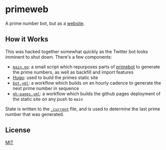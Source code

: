 # primeweb

A prime number bot, but as a [website][].

[website]: https://primes.today/

## How it Works

This was hacked together somewhat quickly as the Twitter bot looks imminent to
shut down. There's a few components:

- [`main.go`](./main.go): a small script which repurposes parts of [primebot][]
  to generate the prime numbers, as well as backfill and import features
- [Hugo](https://gohugo.io): used to build the primes static site
- [`bot.yml`](./.github/workflows/bot.yml): a workflow which builds on an hourly
  cadence to generate the next prime number in sequence
- [`gh-pages.yml`](./.github/workflows/gh-pages.yml): a workflow which builds
  the github pages deployment of the static site on any push to `main`

State is written to the [`_current`](./_current) file, and is used to determine
the last prime number that was generated.

[primebot]: https://github.com/fardog/primebot

## License

[MIT](./LICENSE)
